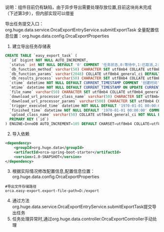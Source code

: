 说明：组件目前仍有缺陷，由于异步导出需要处理存放位置,目前这块尚未完成（下述第3步），但内部实现可以借鉴

导出任务提交入口：org.huge.data.service.OrcaExportEntryService.submitExportTask
全量配置信息位置：org.huge.data.config.OrcaExportProperties

1. 建立导出任务存储表
```sql
CREATE TABLE `easy_export_task` (
  `id` bigint NOT NULL AUTO_INCREMENT,
  `status` int NOT NULL DEFAULT '0' COMMENT '任务状态,0:等待中,1:已取消,2:已完成,3:运行中,4:失败',
  `db_function_method` varchar(50) CHARACTER SET utf8mb4 COLLATE utf8mb4_general_ci DEFAULT NULL,
  `db_function_params` varchar(2048) COLLATE utf8mb4_general_ci DEFAULT NULL,
  `db_results_process` varchar(50) CHARACTER SET utf8mb4 COLLATE utf8mb4_general_ci NOT NULL DEFAULT '' COMMENT '数据库返回结果加工逻辑',
  `ctime` datetime NOT NULL DEFAULT CURRENT_TIMESTAMP COMMENT '创建时间',
  `mtime` datetime NOT NULL DEFAULT CURRENT_TIMESTAMP ON UPDATE CURRENT_TIMESTAMP COMMENT '修改时间',
  `file_name` varchar(50) CHARACTER SET utf8mb4 COLLATE utf8mb4_general_ci NOT NULL DEFAULT '' COMMENT '导出文件名',
  `download_url_processor_class_name` varchar(50) CHARACTER SET utf8mb4 COLLATE utf8mb4_general_ci NOT NULL DEFAULT '' COMMENT '异步下载URL处理类',
  `download_url_processor_params` varchar(500) CHARACTER SET utf8mb4 COLLATE utf8mb4_general_ci NOT NULL DEFAULT '' COMMENT '异步下载URL处理类额外入参',
  `trigger_executed_time` datetime NOT NULL DEFAULT '1970-01-01 00:00:00' COMMENT '触发执行时间(重复触发时记录最新触发时间)',
  `finished_time` datetime NOT NULL DEFAULT '1970-01-01 00:00:00' COMMENT '完成时间(包括成功,失败,取消)',
  `upload_class_name` varchar(50) COLLATE utf8mb4_general_ci NOT NULL DEFAULT '' COMMENT '上传至文件服务器处理类',
  PRIMARY KEY (`id`)
) ENGINE=InnoDB AUTO_INCREMENT=105 DEFAULT CHARSET=utf8mb4 COLLATE=utf8mb4_general_ci;
```
2. 导入依赖
```xml
<dependency>
    <groupId>org.huge.data</groupId>
    <artifactId>orca-spring-boot-starter</artifactId>
    <version>1.0-SNAPSHOT</version>
</dependency>
```
3. 根据实际情况修改配置信息,配置信息位置：org.huge.data.config.OrcaExportProperties
```properties
#导出文件存储路径
orca.easy-export.export-file-path=D:/export
```
4. 通过方法org.huge.data.service.OrcaExportEntryService.submitExportTask提交导出任务
5. 任务处理异常时,通过org.huge.data.controller.OrcaExportController手动处理
